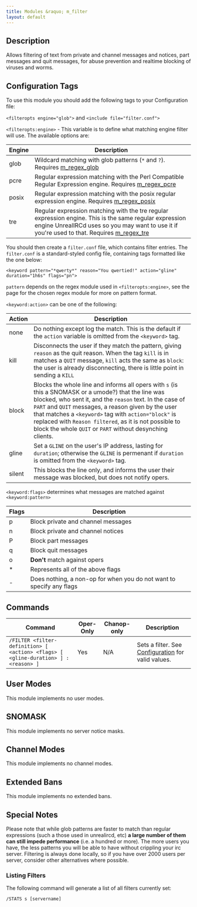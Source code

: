 ```yaml
---
title: Modules &raquo; m_filter
layout: default
---
```


## Description

Allows filtering of text from private and channel messages and notices, part messages and quit messages, for 
abuse prevention and realtime blocking of viruses and worms. 

## Configuration Tags

To use this module you should add the following tags to your Configuration file:

`<filteropts engine="glob">` and `<include file="filter.conf">`

`<filteropts:engine>` - This variable is to define what matching engine filter will use. The available options are: 

Engine | Description
------ | -----------
glob | Wildcard matching with glob patterns (`*` and `?`). Requires [m_regex_glob](regex_glob.md)
pcre | Regular expression matching with the Perl Compatible Regular Expression engine. Requires [m_regex_pcre](regex_pcre.md)
posix | Regular expression matching with the posix regular expression engine. Requires [m_regex_posix](regex_posix.md)
tre | Regular expression matching with the tre regular expression engine. This is the same regular expression engine UnrealIRCd uses so you may want to use it if you're used to that. Requires [m_regex_tre](regex_tre.md)

You should then create a `filter.conf` file, which contains filter entries. The `filter.conf` is a standard-styled 
config file, containing tags formatted like the one below:

`<keyword pattern="*qwerty*" reason="You qwertied!" action="gline" duration="1h6s" flags="pn">`

`pattern` depends on the regex module used in `<filteropts:engine>`, see the page for the chosen regex module for more
on pattern format.

`<keyword:action>` can be one of the following:

Action | Description
------ | -----------
none | Do nothing except log the match. This is the default if the `action` variable is omitted from the `<keyword>` tag.
kill | Disconnects the user if they match the pattern, giving `reason` as the quit reason. When the tag `kill` is in matches a `QUIT` message, `kill` acts the same as `block`: the user is already disconnecting, there is little point in sending a `KILL`
block | Blocks the whole line and informs all opers with `s` (is this a SNOMASK or a umode?) that the line was blocked, who sent it, and the `reason` text. In the case of `PART` and `QUIT` messages, a reason given by the user that matches a `<keyword>` tag with `action="block"` is replaced with `Reason filtered`, as it is not possible to block the whole `QUIT` or `PART` without desynching clients.
gline | Set a `GLINE` on the user's IP address, lasting for `duration`; otherwise the `GLINE` is permenant if `duration` is omitted from the `<keyword>` tag.
silent | This blocks the line only, and informs the user their message was blocked, but does not notify opers. 

`<keyword:flags>` determines what messages are matched against `<keyword:pattern>`

Flags | Description
----- | -----------
p | Block private and channel messages
n | Block private and channel notices
P | Block part messages
q | Block quit messages
o | **Don't** match against opers
* | Represents all of the above flags
- | Does nothing, a non-op for when you do not want to specify any flags 

## Commands

Command | Oper-Only | Chanop-only | Description
------- | --------- | ----------- | -----------
`/FILTER <filter-definition> [ <action> <flags> [ <gline-duration> ] :<reason> ]` | Yes | N/A | Sets a filter. See [Configuration](filter.md#configuration) for valid values.

## User Modes

This module implements no user modes.

## SNOMASK

This module implements no server notice masks.

## Channel Modes

This module implements no channel modes.

## Extended Bans

This module implements no extended bans.

## Special Notes

Please note that while glob patterns are faster to match than regular expressions (such a those used in unrealircd, 
etc) **a large number of them can still impede performance** (i.e. a hundred or more). The more users you have, the 
less patterns you will be able to have without crippling your irc server. Filtering is always done locally, so if 
you have over 2000 users per server, consider other alternatives where possible. 

### Listing Filters

The following command will generate a list of all filters currently set:

`/STATS s [servername]`
